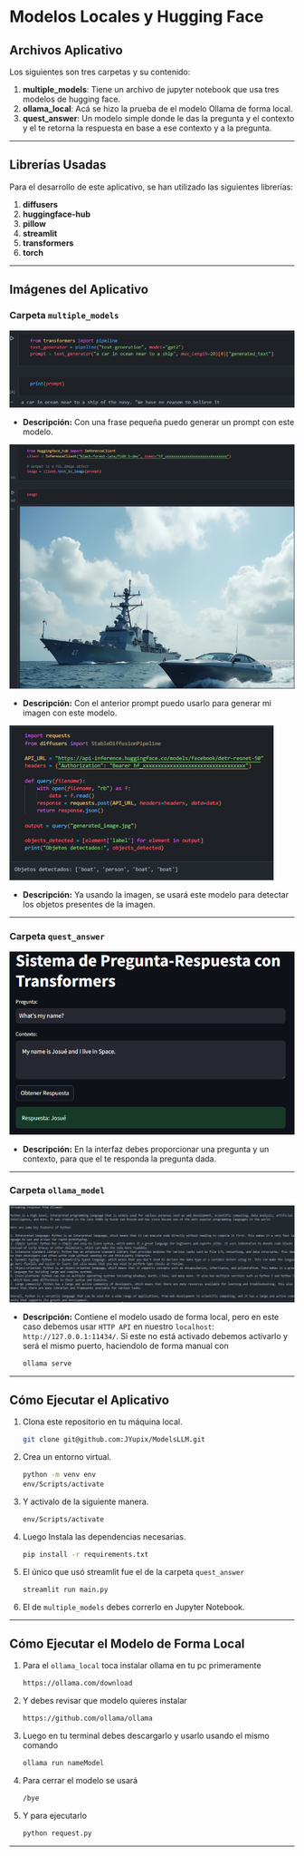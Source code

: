 # Modelos Locales y Hugging Face

## Archivos Aplicativo

Los siguientes son tres carpetas y su contenido:

1. **multiple_models**: Tiene un archivo de jupyter notebook que usa tres modelos de hugging face.
2. **ollama_local**: Acá se hizo la prueba de el modelo Ollama de forma local.
3. **quest_answer**: Un modelo simple donde le das la pregunta y el contexto y el te retorna la respuesta en base a ese contexto y a la pregunta.

---

## Librerías Usadas

Para el desarrollo de este aplicativo, se han utilizado las siguientes librerías:

1. **diffusers**
2. **huggingface-hub**
3. **pillow**
4. **streamlit**
5. **transformers**
6. **torch**

---

## Imágenes del Aplicativo

### Carpeta `multiple_models`

![Primer Modelo](/img/gpt2.PNG)

- **Descripción:** Con una frase pequeña puedo generar un prompt con este modelo.

![Segundo Modelo](/img/flux.PNG)
- **Descripción:** Con el anterior prompt puedo usarlo para generar mi imagen con este modelo.

![Tercer Modelo](/img/resnet.PNG)
- **Descripción:** Ya usando la imagen, se usará este modelo para detectar los objetos presentes de la imagen.

---

### Carpeta `quest_answer`

![Primer Modelo](/img/quest-answer.PNG)

- **Descripción:** En la interfaz debes proporcionar una pregunta y un contexto, para que el te responda la pregunta dada.

---
### Carpeta `ollama_model`

![Primer Modelo](/img/ollama_model.PNG)

- **Descripción:** Contiene el modelo usado de forma local, pero en este caso debemos usar `HTTP API` en nuestro `localhost`: `http://127.0.0.1:11434/`. Si este no está activado debemos activarlo y será el mismo puerto, haciendolo de forma manual con
   ```bash
   ollama serve
   ```

---

## Cómo Ejecutar el Aplicativo

1. Clona este repositorio en tu máquina local.
   ```bash
   git clone git@github.com:JYupix/ModelsLLM.git
   ```
2. Crea un entorno virtual.
   ```bash
   python -m venv env
   env/Scripts/activate
   ```
3. Y activalo de la siguiente manera.
   ```bash
   env/Scripts/activate
   ```
3. Luego Instala las dependencias necesarias.
   ```bash
   pip install -r requirements.txt
   ```
4. El único que usó streamlit fue el de la carpeta `quest_answer`
   ```bash
   streamlit run main.py
   ```
5. El de `multiple_models` debes correrlo en Jupyter Notebook.

---

## Cómo Ejecutar el Modelo de Forma Local
1. Para el `ollama_local` toca instalar ollama en tu pc primeramente
   ```bash
   https://ollama.com/download
   ```
2. Y debes revisar que modelo quieres instalar
   ```bash
   https://github.com/ollama/ollama
   ```
3. Luego en tu terminal debes descargarlo y usarlo usando el mismo comando
   ```bash
   ollama run nameModel
   ```
4. Para cerrar el modelo se usará
   ```bash
   /bye
   ```
5. Y para ejecutarlo
   ```bash
   python request.py
   ```

---